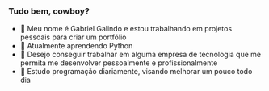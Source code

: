 ### Tudo bem, cowboy?

- 🔭 Meu nome é Gabriel Galindo e estou trabalhando em projetos pessoais para criar um portfólio
- 🌱 Atualmente aprendendo Python 
- 👯 Desejo conseguir trabalhar em alguma empresa de tecnologia que me permita me desenvolver pessoalmente e profissionalmente
- 🤔 Estudo programação diariamente, visando melhorar um pouco todo dia 


